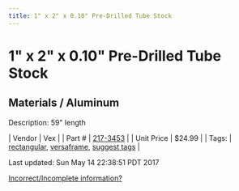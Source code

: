 ```yaml
---
title: 1" x 2" x 0.10" Pre-Drilled Tube Stock
---
```


# 1" x 2" x 0.10" Pre-Drilled Tube Stock
## Materials / Aluminum
Description: 	59" length 

| Vendor | Vex | 
| Part # | [217-3453](http://www.vexrobotics.com/vexpro/versaframe/versaframestock.html) | 
| Unit Price | $24.99 | 
| Tags: | [rectangular](https://jgermita.github.io/frc-parts/search/?q=rectangular), [versaframe](https://jgermita.github.io/frc-parts/search/?q=versaframe), [suggest tags](https://docs.google.com/forms/d/e/1FAIpQLSeWyY8v3RgOty-MyWmh9U0iivNYN_molChYyS-0U-o-kOAv_g/viewform) | 

Last updated: Sun May 14 22:38:51 PDT 2017

 [Incorrect/Incomplete information?](https://docs.google.com/forms/d/e/1FAIpQLSeWyY8v3RgOty-MyWmh9U0iivNYN_molChYyS-0U-o-kOAv_g/viewform)